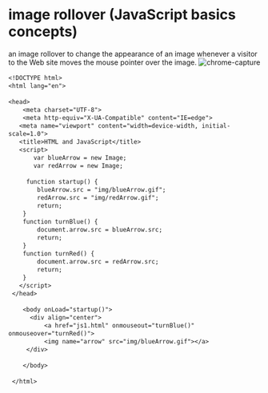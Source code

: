 #  image rollover  (JavaScript basics concepts)

an image rollover to change the appearance of an image whenever a visitor
to the Web site moves the mouse pointer over the image.
![chrome-capture](https://user-images.githubusercontent.com/12398746/145710560-54dab01e-2db3-4c51-a5a7-dc0fb6ab5b56.gif)

    <!DOCTYPE html>
    <html lang="en">

    <head>
        <meta charset="UTF-8">
        <meta http-equiv="X-UA-Compatible" content="IE=edge">
       <meta name="viewport" content="width=device-width, initial-scale=1.0">
       <title>HTML and JavaScript</title>
       <script>
           var blueArrow = new Image;
           var redArrow = new Image;

         function startup() {
            blueArrow.src = "img/blueArrow.gif";
            redArrow.src = "img/redArrow.gif";
            return;
        }
        function turnBlue() {
            document.arrow.src = blueArrow.src;
            return;
        }
        function turnRed() {
            document.arrow.src = redArrow.src;
            return;
        }
       </script>
     </head>

        <body onLoad="startup()">
          <div align="center">
              <a href="js1.html" onmouseout="turnBlue()" onmouseover="turnRed()">
              <img name="arrow" src="img/blueArrow.gif"></a>
         </div>

        </body>

     </html>
